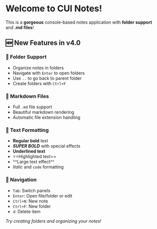 # Welcome to CUI Notes!

This is a **gorgeous** console-based notes application with **folder support** and **.md files**!

## 🆕 New Features in v4.0

### 📁 Folder Support
- Organize notes in folders
- Navigate with `Enter` to open folders
- Use `..` to go back to parent folder
- Create folders with `Ctrl+F`

### 📄 Markdown Files
- Full `.md` file support
- Beautiful markdown rendering
- Automatic file extension handling

### 🎨 Text Formatting
- **Regular bold** text
- ***SUPER BOLD*** with special effects
- __Underlined text__
- ==Highlighted text==
- ^^Large text effect^^
- *Italic* and `code` formatting

### 🚀 Navigation
- `Tab`: Switch panels
- `Enter`: Open file/folder or edit
- `Ctrl+N`: New note
- `Ctrl+F`: New folder
- `d`: Delete item

*Try creating folders and organizing your notes!*